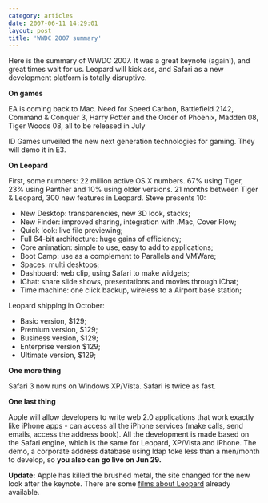 ```yaml
---
category: articles
date: 2007-06-11 14:29:01
layout: post
title: 'WWDC 2007 summary'
---
```


<p>Here is the summary of WWDC 2007. It was a great keynote (again!), and great times wait for us. Leopard will kick ass, and Safari as a new development platform is totally disruptive.</p>

<p><strong>On games</strong></p>

<p>EA is coming back to Mac. Need for Speed Carbon, Battlefield 2142, Command & Conquer 3, Harry Potter and the Order of Phoenix, Madden 08, Tiger Woods 08, all to be released in July</p>

<p>ID Games unveiled the new next generation technologies for gaming. They will demo it in E3.</p>

<p><strong>On Leopard</strong></p>

<p>First, some numbers: 22 million active OS X numbers. 67% using Tiger, 23% using Panther and 10% using older versions. 21 months between Tiger & Leopard, 300 new features in Leopard. Steve presents 10:</p>

<ul>
  <li>New Desktop: transparencies, new 3D look, stacks;</li>
  <li>New Finder: improved sharing, integration with .Mac, Cover Flow;</li>
  <li>Quick look: live file previewing;</li>
  <li>Full 64-bit architecture: huge gains of efficiency;</li>
  <li>Core animation: simple to use, easy to add to applications;</li>
  <li>Boot Camp: use as a complement to Parallels and VMWare;</li>
  <li>Spaces: multi desktops;</li>
  <li>Dashboard: web clip, using Safari to make widgets;</li>
  <li>iChat: share slide shows, presentations and movies through iChat;</li>
  <li>Time machine: one click backup, wireless to a Airport base station;</li>
</ul>

<p>Leopard shipping in October:</p>

<ul>
  <li>Basic version, $129;</li>
  <li>Premium version, $129;</li>
  <li>Business version, $129;</li>
  <li>Enterprise version $129;</li>
  <li>Ultimate version, $129;</li>
</ul>

<p><strong>One more thing</strong></p>

<p>Safari 3 now runs on Windows XP/Vista. Safari is twice as fast.</p>

<p><strong>One last thing</strong></p>

<p>Apple will allow developers to write web 2.0 applications that work exactly like iPhone apps - can access all the iPhone services (make calls, send emails, access the address book). All the development is made based on the Safari engine, which is the same for Leopard, XP/Vista and iPhone. The demo, a corporate address database using ldap toke less than a men/month to develop, so <strong>you also can go live on Jun 29.</strong></p>

<p><strong>Update:</strong> Apple has killed the brushed metal, the site changed for the new look after the keynote. There are some <a href="http://www.apple.com/macosx/leopard/">films about Leopard</a> already available.</p>
